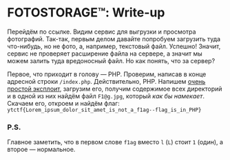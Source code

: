# FOTOSTORAGE™: Write-up

Перейдём по ссылке. Видим сервис для выгрузки и просмотра фотографий. Так-так, первым делом давайте 
попробуем загрузить туда что-нибудь, но не фото, а, например, текстовый файл. Успешно! Значит,
сервис не проверяет расширение файла на сервере, а значит мы можем залить туда вредоносный файл. 
Но как понять, что за сервер?

Первое, что приходит в голову — PHP. Проверим, написав в конце адресной строки `/index.php`.
Действительно, PHP. Напишем [очень простой эксплоит](private/exploit.php), загрузим его, получим
содержимое всех директорий и в одной из них найдём файл `F1@g.jpg`, который _как бы намекает_. 
Скачаем его, откроем и найдём флаг: `ytctf{Lorem_ipsum_dolor_sit_amet_is_not_a_f1ag--flag_is_in_PHP}`

### P.S.
Главное заметить, что в первом слове `f1ag` вместо `l` (`L`) стоит `1` (один), а второе — нормальное.
